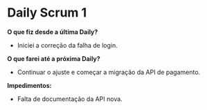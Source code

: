# Daily Scrum 1

**O que fiz desde a última Daily?**
- Iniciei a correção da falha de login.

**O que farei até a próxima Daily?**
- Continuar o ajuste e começar a migração da API de pagamento.

**Impedimentos:**
- Falta de documentação da API nova.
